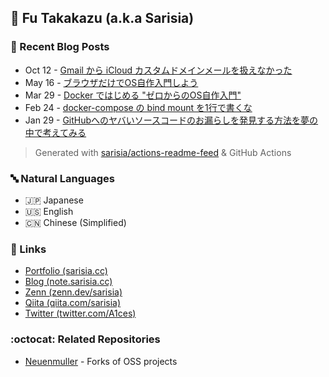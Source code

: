 ## :ramen: Fu Takakazu (a.k.a Sarisia)

<!--
[![](https://github-readme-stats-sarisia.vercel.app/api?username=sarisia&count_private=true&show_icons=true&bg_color=30,e55d87,5fc3e4&title_color=ffffff&icon_color=ffffff&text_color=ffffff)](https://github.com/anuraghazra/github-readme-stats)
-->

### :memo: Recent Blog Posts

<!-- feed start -->
- Oct 12 - [Gmail から iCloud カスタムドメインメールを扱えなかった](https://note.sarisia.cc/entry/you-cannot-gmailify-icloud-customdomain/)
- May 16 - [ブラウザだけでOS自作入門しよう](https://zenn.dev/sarisia/articles/8dbe4fe2f1c656)
- Mar 29 - [Docker ではじめる "ゼロからのOS自作入門"](https://zenn.dev/sarisia/articles/6b57ea835344b6)
- Feb 24 - [docker-compose の bind mount を1行で書くな](https://zenn.dev/sarisia/articles/0c1db052d09921)
- Jan 29 - [GitHubへのヤバいソースコードのお漏らしを発見する方法を夢の中で考えてみる](https://zenn.dev/sarisia/articles/40a0363bcfaf73)
<!-- feed end -->

> Generated with [sarisia/actions-readme-feed](https://github.com/marketplace/actions/actions-readme-feed) & GitHub Actions

### :abc: Natural Languages

- :jp: Japanese
- :us: English
- :cn: Chinese (Simplified)

### :link: Links

- [Portfolio (sarisia.cc)](https://sarisia.cc/)
- [Blog (note.sarisia.cc)](https://note.sarisia.cc/)
- [Zenn (zenn.dev/sarisia)](https://zenn.dev/sarisia)
- [Qiita (qiita.com/sarisia)](https://qiita.com/sarisia)
- [Twitter (twitter.com/A1ces)](https://twitter.com/A1ces)

### :octocat: Related Repositories

- [Neuenmuller](https://github.com/neuenmuller) - Forks of OSS projects
